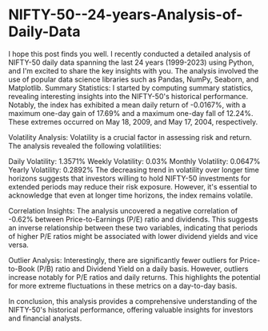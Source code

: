 # NIFTY-50--24-years-Analysis-of-Daily-Data
I hope this post finds you well. I recently conducted a detailed analysis of NIFTY-50 daily data spanning the last 24 years (1999-2023) using Python, and I'm excited to share the key insights with you. The analysis involved the use of popular data science libraries such as Pandas, NumPy, Seaborn, and Matplotlib. Summary Statistics: I started by computing summary statistics, revealing interesting insights into the NIFTY-50's historical performance. Notably, the index has exhibited a mean daily return of -0.0167%, with a maximum one-day gain of 17.69% and a maximum one-day fall of 12.24%. These extremes occurred on May 18, 2009, and May 17, 2004, respectively.

Volatility Analysis: Volatility is a crucial factor in assessing risk and return. The analysis revealed the following volatilities:

Daily Volatility: 1.3571% Weekly Volatility: 0.03% Monthly Volatility: 0.0647% Yearly Volatility: 0.2892% The decreasing trend in volatility over longer time horizons suggests that investors willing to hold NIFTY-50 investments for extended periods may reduce their risk exposure. However, it's essential to acknowledge that even at longer time horizons, the index remains volatile.

Correlation Insights: The analysis uncovered a negative correlation of -0.62% between Price-to-Earnings (P/E) ratio and dividends. This suggests an inverse relationship between these two variables, indicating that periods of higher P/E ratios might be associated with lower dividend yields and vice versa.

Outlier Analysis: Interestingly, there are significantly fewer outliers for Price-to-Book (P/B) ratio and Dividend Yield on a daily basis. However, outliers increase notably for P/E ratios and daily returns. This highlights the potential for more extreme fluctuations in these metrics on a day-to-day basis.

In conclusion, this analysis provides a comprehensive understanding of the NIFTY-50's historical performance, offering valuable insights for investors and financial analysts.
